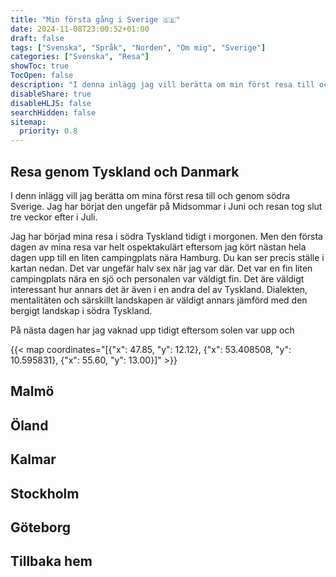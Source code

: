 ```yaml
---
title: "Min första gång i Sverige 🇸🇪"
date: 2024-11-08T23:00:52+01:00
draft: false
tags: ["Svenska", "Språk", "Norden", "Om mig", "Sverige"]
categories: ["Svenska", "Resa"]
showToc: true
TocOpen: false
description: "I denna inlägg jag vill berätta om min först resa till och genom södra Sverige."
disableShare: true
disableHLJS: false
searchHidden: false
sitemap:
  priority: 0.8
---
```


## Resa genom Tyskland och Danmark

I denn inlägg vill jag berätta om mina först resa till och genom södra Sverige. Jag har börjat den ungefär på Midsommar i Juni och resan tog slut tre veckor efter i Juli.

Jag har börjad mina resa i södra Tyskland tidigt i morgonen. Men den första dagen av mina resa var helt ospektakulärt eftersom jag kört nästan hela dagen upp till en liten campingplats nära Hamburg. Du kan ser precis ställe i kartan nedan. Det var ungefär halv sex när jag var där. Det var en fin liten campingplats nära en sjö och personalen var väldigt fin. Det äre väldigt interessant hur annars det är även i en andra del av Tyskland. Dialekten, mentalitäten och särskillt landskapen är väldigt annars jämförd med den bergigt landskap i södra Tyskland.

På nästa dagen har jag vaknad upp tidigt eftersom solen var upp och 

{{< map coordinates="[{\"x\": 47.85, \"y\": 12.12}, {\"x\": 53.408508, \"y\": 10.595831}, {\"x\": 55.60, \"y\": 13.00}]" >}}


## Malmö

## Öland

## Kalmar

## Stockholm

## Göteborg

## Tillbaka hem
